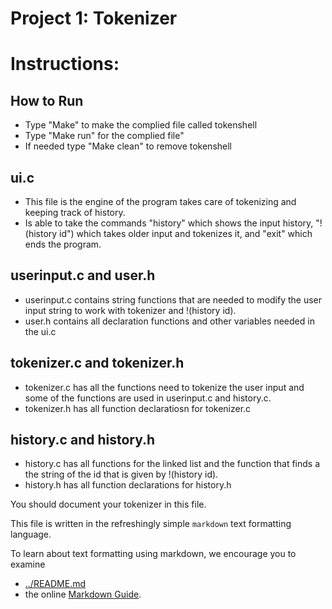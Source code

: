 Project 1: Tokenizer
====================
# Instructions:

## How to Run
 - Type "Make" to make the complied file called tokenshell
 - Type "Make run" for the complied file"
 - If needed type "Make clean" to remove tokenshell

## ui.c
 - This file is the engine of the program takes care of tokenizing and keeping
track of history.
 - Is able to take the commands "history" which shows the input history,
 "!(history id") which takes older input and tokenizes it, and "exit" which ends the program.

## userinput.c and user.h
 - userinput.c contains string functions that are needed to modify the user
 input string to work with tokenizer and !(history id).
 - user.h contains all declaration functions and other variables needed in the ui.c

## tokenizer.c and tokenizer.h
 - tokenizer.c has all the functions need to tokenize the user input and some
 of the functions are used in userinput.c and history.c.
 - tokenizer.h has all function declaratiosn for tokenizer.c

## history.c and history.h
 - history.c has all functions for the linked list and the function that finds
 a the string of the id that is given by !(history id).
 - history.h has all function declarations for history.h

You should document your tokenizer in this file.

This file is written in the refreshingly simple `markdown` text
formatting language.

To learn about text formatting using markdown, we encourage you to examine 
 - [../README.md](../README.md)
 - the online [Markdown Guide](https://www.markdownguide.org/).
